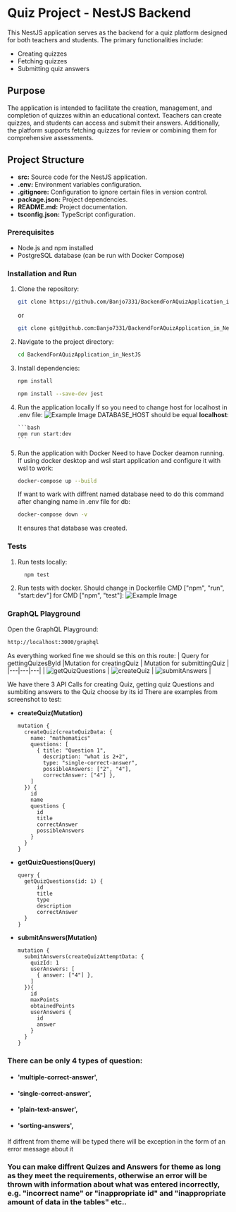 # Quiz Project - NestJS Backend

This NestJS application serves as the backend for a quiz platform designed for both teachers and students. The primary functionalities include:

- Creating quizzes
- Fetching quizzes
- Submitting quiz answers

## Purpose

The application is intended to facilitate the creation, management, and completion of quizzes within an educational context. Teachers can create quizzes, and students can access and submit their answers. Additionally, the platform supports fetching quizzes for review or combining them for comprehensive assessments.

## Project Structure

- **src:** Source code for the NestJS application.
- **.env:** Environment variables configuration.
- **.gitignore:** Configuration to ignore certain files in version control.
- **package.json:** Project dependencies.
- **README.md:** Project documentation.
- **tsconfig.json:** TypeScript configuration.

### Prerequisites

- Node.js and npm installed
- PostgreSQL database (can be run with Docker Compose)

### Installation and Run

1.  Clone the repository:

    ```bash
    git clone https://github.com/Banjo7331/BackendForAQuizApplication_in_NestJS.git
    ```

    or

    ```bash
    git clone git@github.com:Banjo7331/BackendForAQuizApplication_in_NestJS.git
    ```

2.  Navigate to the project directory:

    ```bash
    cd BackendForAQuizApplication_in_NestJS
    ```

3.  Install dependencies:

    ```bash
    npm install

    npm install --save-dev jest
    ```

4.  Run the application locally
    If so you need to change host for localhost in .env file:
    ![Example Image](picturesToDocumentation/localhost.png)
    DATABASE_HOST should be equal **localhost**:

        ```bash
        npm run start:dev
        ```

5.  Run the application with Docker
    Need to have Docker deamon running. If using docker desktop and wsl start application and configure it with wsl to work:
    ```bash
    docker-compose up --build
    ```
    If want to wark with diffrent named database need to do this command after changing name in .env file for db:
    ```bash
    docker-compose down -v
    ```
    It ensures that database was created.

### Tests

1. Run tests locally:
   ```bash
     npm test
   ```
2. Run tests with docker. Should change in Dockerfile CMD ["npm", "run", "start:dev"] for CMD ["npm", "test"]:
   ![Example Image](picturesToDocumentation/tests.png)

### GraphQL Playground

Open the GraphQL Playground:

```bash
http://localhost:3000/graphql
```

As everything worked fine we should se this on this route:
| Query for gettingQuizesById |Mutation for creatingQuiz | Mutation for submittingQuiz |
|---|---|---|
| ![getQuizQuestions](picturesToDocumentation/getQuizQuestions.png) | ![createQuiz](picturesToDocumentation/createQuiz.png) | ![submitAnswers](picturesToDocumentation/submitAnswers.png) |

We have there 3 API Calls for creating Quiz, getting quiz Questions and sumbiting answers to the Quiz choose by its id
There are examples from screenshot to test:

- **createQuiz(Mutation)**
  ```
  mutation {
    createQuiz(createQuizData: {
      name: "mathematics"
      questions: [
        { title: "Question 1",
          description: "what is 2+2",
          type: "single-correct-answer",
          possibleAnswers: ["2", "4"],
          correctAnswer: ["4"] },
      ]
    }) {
      id
      name
      questions {
        id
        title
        correctAnswer
        possibleAnswers
      }
    }
  }
  ```
- **getQuizQuestions(Query)**
  ```
  query {
    getQuizQuestions(id: 1) {
        id
        title
        type
        description
        correctAnswer
    }
  }
  ```
- **submitAnswers(Mutation)**
  ```
  mutation {
    submitAnswers(createQuizAttemptData: {
      quizId: 1
      userAnswers: [
        { answer: ["4"] },
      ]
    }){
      id
      maxPoints
      obtainedPoints
      userAnswers {
        id
        answer
      }
    }
  }
  ```
### There can be only 4 types of question:
- #### 'multiple-correct-answer',
- #### 'single-correct-answer',
- #### 'plain-text-answer',
- #### 'sorting-answers',
If diffrent from theme will be typed there will be exception in the form of an error message about it
### You can make diffrent Quizes and Answers for theme as long as they meet the requirements, otherwise an error will be thrown with information about what was entered incorrectly, e.g. **"incorrect name"** or **"inappropriate id"** and **"inappropriate amount of data in the tables"** etc..
